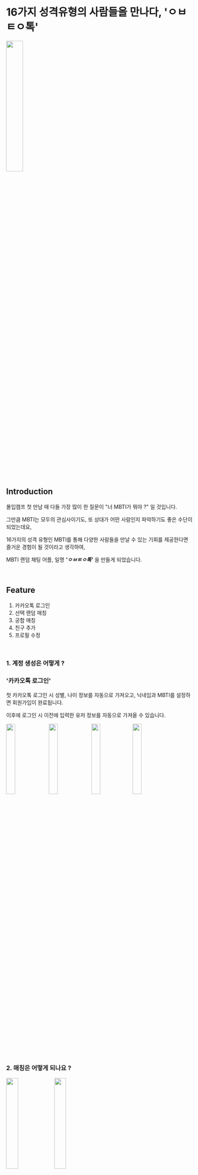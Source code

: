 # 16가지 성격유형의 사람들을 만나다, 'ㅇㅂㅌㅇ톡'

<img src="https://user-images.githubusercontent.com/59657560/148933830-46d9992a-77a7-4ee5-b18f-5d030912b318.png" width="30%"/>

<br/>


## Introduction
몰입캠프 첫 만남 때 다들 가장 많이 한 질문이 "너 MBTI가 뭐야 ?" 일 것입니다.
<br/>

그만큼 MBTI는 모두의 관심사이기도, 또 상대가 어떤 사람인지 파악하기도 좋은 수단이 되었는데요,
<br/>

16가지의 성격 유형인 MBTI를 통해 다양한 사람들을 만날 수 있는 기회를 제공한다면 즐거운 경험이 될 것이라고 생각하여,
<br/>

MBTI 랜덤 채팅 어플, 일명 ***'ㅇㅂㅌㅇ톡'*** 을 만들게 되었습니다.
<br/>

<br/>


## Feature

   1. 카카오톡 로그인
   2. 선택 랜덤 매칭
   3. 궁합 매칭
   4. 친구 추가
   5. 프로필 수정
<br/>

### 1. 계정 생성은 어떻게 ? 
###   '카카오톡 로그인'

   첫 카카오톡 로그인 시 성별, 나이 정보를 자동으로 가져오고, 닉네임과 MBTI를 설정하면 회원가입이 완료됩니다.
   <br/>
   
   이후에 로그인 시 이전에 입력한 유저 정보를 자동으로 가져올 수 있습니다.

<img src = "https://user-images.githubusercontent.com/59657560/148921904-15fffc61-49b5-4996-a101-9296b422a6e6.jpg" width="22%"/> <img src = "https://user-images.githubusercontent.com/59657560/148931567-de1e77c9-5348-4602-9f99-a9c468861ac7.jpg" width="22%"/> <img src = "https://user-images.githubusercontent.com/59657560/148931587-2a0735a3-e353-4bad-9ad9-69b9879bf875.jpg" width="22%" /><img src="https://user-images.githubusercontent.com/59657560/148931998-ecd8fef8-ce89-469c-a4f6-21cf0f55d40e.jpg" width="22%"/>

<br/>

### 2. 매칭은 어떻게 되나요 ?


<img src ="https://user-images.githubusercontent.com/59657560/148932331-8b6690d4-2613-4109-8a7d-7f603bff4c2d.jpg" width="25%"/> <img src="https://user-images.githubusercontent.com/59657560/148932584-362b9f44-696d-4d68-bc73-25824a9df8cf.jpg" width="25%"/>


<br/>

###      2-1. '선택 랜덤 매칭'
   16가지의 성격 유형 중 대화하고 싶은 대화유형을 다중으로 선택하여 매칭을 요청하는 MBTI 랜덤 매칭 기능을 구현하였습니다.
   <br/>
   
   평소 궁금했던 유형의 사람들, 혹은 나와 잘 맞는다고 생각한 유형의 사람들을 선택해서 대화할 수 있습니다.
   <br/>
   <img src="https://user-images.githubusercontent.com/59657560/148932558-237c2f70-b8c5-4017-8b84-0829206fc8a3.jpg" width="25%"/>
   

<br/>
  
   
###      2-2. '궁합 매칭'
   나의 MBTI와 잘 맞는 MBTI를 추천해주고 매칭을 요청할 수 있습니다. 
   <br/>
   
<img src="https://user-images.githubusercontent.com/59657560/148932406-ed1a664f-a06a-4e93-80df-b82b0db8cbd0.jpg" width="25%"/>

<br/>

매칭이 성공하면 일회성 채팅방에서 매칭 상대와 대화할 수 있습니다.
<br/>

하단의 나가기 버튼을 누르면 채팅방 연결이 끊깁니다.


<img src="https://user-images.githubusercontent.com/59657560/148932889-b3d14f8c-d21c-4bcc-8e0f-e5b73c4dbe12.jpg" width="25%"/> <img src="https://user-images.githubusercontent.com/59657560/148933211-3ab7e79f-a49d-4646-bb65-a36ccf23c326.jpg" width="25%"/>


<br/>
  
   
### 3. 이 사람과 대화를 더해보고 싶어요 !    
###      '친구 추가'
   랜덤 채팅 특성 상 한번 대화방을 나가면 다시 만나기 어렵지만, 
   
   <br/> 
   
   ㅇㅂㅌㅇ톡에서는 대화가 잘 통하는 상대를 채팅방 하단 버튼으로 친구 추가할 수 있습니다.

   <br/>
   
   친구로 추가할 경우, 친구 목록에서 친구의 프로필을 확인할 수 있고, 나가도 메시지 기록이 남는 채팅방에서 대화를 이어나갈 수 있습니다.
   
 <img src="https://user-images.githubusercontent.com/59657560/148933035-54be7644-0f45-4e17-a611-ec9bc0786e91.jpg" width="25%"/> <img src="https://user-images.githubusercontent.com/59657560/148933270-f8662e76-f609-43e6-ba87-065d85d5cbde.jpg" width="25%"/>
 

 
<br/>

 
   
### 4. 내 정보 보기 및 수정은 어떻게 하나요 ? 
###      '프로필 수정'
   오랜만에 MBTI 검사를 했더니 성격 유형이 달라진 적이 있을 겁니다.
   <br/>
   
   이를 위해서 프로필에서 닉네임과 성격유형을 수정할 수 있습니다.
   <br/>
   
 <img src="https://user-images.githubusercontent.com/59657560/148933359-7eca02ad-2c55-4ce0-8ed2-bbae5e2bec53.jpg" width="25%"/> <img src="https://user-images.githubusercontent.com/59657560/148933384-80af0dde-3d7e-4bc9-a330-2fa6d109d0ba.jpg" width="25%"/>

   

